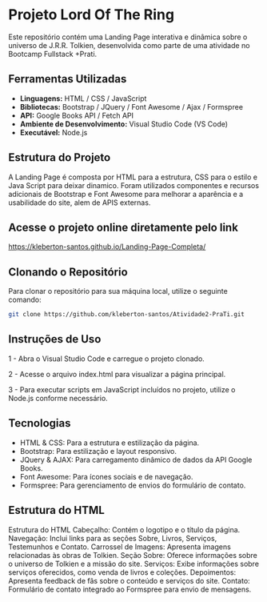 # Projeto Lord Of The Ring

Este repositório contém uma Landing Page interativa e dinâmica sobre o universo de J.R.R. Tolkien, desenvolvida como parte de uma atividade no Bootcamp Fullstack +Prati.

## Ferramentas Utilizadas

- **Linguagens:** HTML / CSS / JavaScript
- **Bibliotecas:** Bootstrap / JQuery / Font Awesome / Ajax / Formspree
- **API:** Google Books API / Fetch API
- **Ambiente de Desenvolvimento:** Visual Studio Code (VS Code)
- **Executável:** Node.js

## Estrutura do Projeto

A Landing Page é composta por HTML para a estrutura, CSS para o estilo e Java Script para deixar dinamico. Foram utilizados componentes e recursos adicionais de Bootstrap e Font Awesome para melhorar a aparência e a usabilidade do site, alem de APIS externas.

## Acesse o projeto online diretamente pelo link

https://kleberton-santos.github.io/Landing-Page-Completa/

## Clonando o Repositório

Para clonar o repositório para sua máquina local, utilize o seguinte comando:

```bash
git clone https://github.com/kleberton-santos/Atividade2-PraTi.git
```
## Instruções de Uso

1 - Abra o Visual Studio Code e carregue o projeto clonado.

2 - Acesse o arquivo index.html para visualizar a página principal.

3 - Para executar scripts em JavaScript incluídos no projeto, utilize o Node.js conforme necessário.

## Tecnologias

- HTML & CSS: Para a estrutura e estilização da página.
- Bootstrap: Para estilização e layout responsivo.
- JQuery & AJAX: Para carregamento dinâmico de dados da API Google Books.
- Font Awesome: Para ícones sociais e de navegação.
- Formspree: Para gerenciamento de envios do formulário de contato.

## Estrutura do HTML

Estrutura do HTML
Cabeçalho: Contém o logotipo e o título da página.
Navegação: Inclui links para as seções Sobre, Livros, Serviços, Testemunhos e Contato.
Carrossel de Imagens: Apresenta imagens relacionadas às obras de Tolkien.
Seção Sobre: Oferece informações sobre o universo de Tolkien e a missão do site.
Serviços: Exibe informações sobre serviços oferecidos, como venda de livros e coleções.
Depoimentos: Apresenta feedback de fãs sobre o conteúdo e serviços do site.
Contato: Formulário de contato integrado ao Formspree para envio de mensagens.
